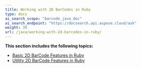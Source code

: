 ```yaml
---
title: Working with 2D BarCodes in Ruby
type: docs
ai_search_scope: "barcode_java_doc"
ai_search_endpoint: "https://docsearch.api.aspose.cloud/ask"
weight: 30
url: /java/working-with-2d-barcodes-in-ruby/
---
```


**This section includes the following topics:**

- [Basic 2D BarCode Features in Ruby](/barcode/java/basic-2d-barcode-features-in-ruby/)
- [Utility 2D BarCode Features in Ruby](/barcode/java/utility-2d-barcode-features-in-ruby/)
